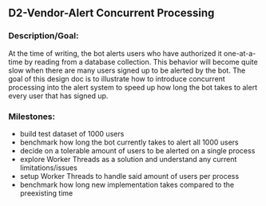 ## D2-Vendor-Alert Concurrent Processing

### Description/Goal:
At the time of writing, the bot alerts users who have authorized it one-at-a-time by reading from a database collection. This behavior will become quite slow when there are many users signed up to be alerted by the bot. The goal of this design doc is to illustrate how to introduce concurrent processing into the alert system to speed up how long the bot takes to alert every user that has signed up.

### Milestones:
- build test dataset of 1000 users
- benchmark how long the bot currently takes to alert all 1000 users
- decide on a tolerable amount of users to be alerted on a single process
- explore Worker Threads as a solution and understand any current limitations/issues
- setup Worker Threads to handle said amount of users per process
- benchmark how long new implementation takes compared to the preexisting time
